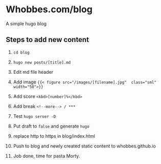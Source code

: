 # Whobbes.com/blog

A simple hugo blog

## Steps to add new content

1. `cd blog`

2. `hugo new posts/[title].md`

3. Edit md file header

4. Add image `{{< figure src="/images/[filename].jpg"  class="sml" width="50">}}`

5. Add score `<kbd>[number]%</kbd>`

6. Add break `<!--more--> / ***`

7. Test `hugo server -D`

8. Put draft to `false` and generate `hugo`

9. replace http to https in blog/index.html

10. Push to blog and newly created static content to whobbes.github.io

11. Job done, time for pasta Morty.
